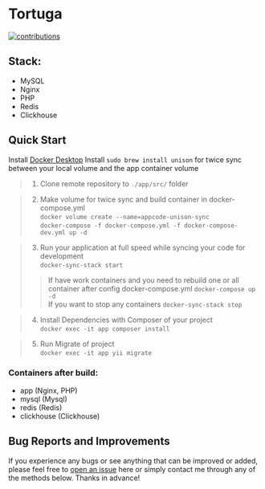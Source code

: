 # Tortuga

[![contributions](https://img.shields.io/badge/environment-dev-brightgreen.svg?style=flat-square)](https://github.com/svishnevskii/deploy-kubernetes-nodejs-server/issues)

## Stack:
* MySQL
* Nginx
* PHP
* Redis
* Clickhouse


## Quick Start

Install [Docker Desktop](https://www.docker.com/products/docker-desktop)
Install `sudo brew install unison` for twice sync between your local volume and the app container volume

> 1. Clone remote repository to `./app/src/` folder

> 2. Make volume for twice sync and build container in docker-compose.yml \
>`docker volume create --name=appcode-unison-sync` \
>`docker-compose -f docker-compose.yml -f docker-compose-dev.yml up -d`

> 3. Run your application at full speed while syncing your code for development \
> `docker-sync-stack start`
>> If have work containers and you need to rebuild one or all container after config docker-compose.yml 
`docker-compose up -d` \
>> If you want to stop any containers `docker-sync-stack stop`

> 4. Install Dependencies with Composer of your project \
> `docker exec -it app composer install`

> 5. Run Migrate of project \
> `docker exec -it app yii migrate`


### Containers after build:
* app (Nginx, PHP)
* mysql (Mysql)
* redis (Redis)
* clickhouse (Clickhouse)


## Bug Reports and Improvements
If you experience any bugs or see anything that can be improved or added, please feel free to [open an issue](https://github.com/svishnevskii/todo/issues) here or simply contact me through any of the methods below. Thanks in advance!


